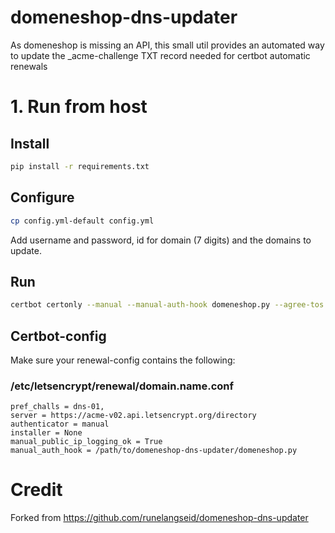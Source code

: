 # domeneshop-dns-updater

As domeneshop is missing an API, this small util provides an automated way to update the _acme-challenge TXT record needed for certbot automatic renewals


# 1. Run from host

## Install
```sh
pip install -r requirements.txt
```

## Configure
```sh
cp config.yml-default config.yml
```

Add username and password, id for domain (7 digits) and the domains to update.

## Run

```sh
certbot certonly --manual --manual-auth-hook domeneshop.py --agree-tos --manual-public-ip-logging-ok -d <domain.name>

```

## Certbot-config
Make sure your renewal-config contains the following:
### /etc/letsencrypt/renewal/domain.name.conf
```
pref_challs = dns-01,
server = https://acme-v02.api.letsencrypt.org/directory
authenticator = manual
installer = None
manual_public_ip_logging_ok = True
manual_auth_hook = /path/to/domeneshop-dns-updater/domeneshop.py

```


# Credit

Forked from https://github.com/runelangseid/domeneshop-dns-updater
